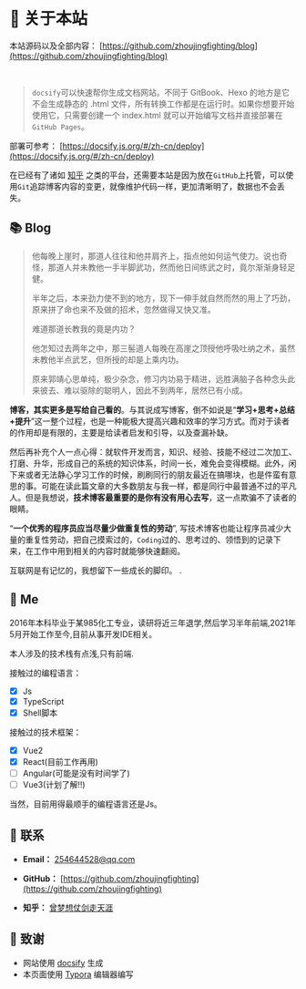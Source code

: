# 🎉 关于本站
<audio src='陈雪凝 - 白山茶.mp3' controls loop autoplay style="display:none"></audio>

本站源码以及全部内容： [https://github.com/zhoujingfighting/blog](https://github.com/zhoujingfighting/blog)

<img src="https://img.shields.io/github/stars/zhoujingfighting/blog" data-origin="https://img.shields.io/github/stars/zhoujingfighting/blog" alt=""> 
<img src="https://img.shields.io/github/forks/zhoujingfighting/blog" data-origin="https://img.shields.io/github/forks/zhoujingfighting/blog" alt="">
<img src="https://img.shields.io/github/license/zhoujingfighting/blog" data-origin="https://img.shields.io/github/license/zhoujingfighting/blog" alt="">

> `docsify`可以快速帮你生成文档网站。不同于 GitBook、Hexo 的地方是它不会生成静态的 .html 文件，所有转换工作都是在运行时。如果你想要开始使用它，只需要创建一个 index.html 就可以开始编写文档并直接部署在`GitHub Pages`。

部署可参考： [https://docsify.js.org/#/zh-cn/deploy](https://docsify.js.org/#/zh-cn/deploy)  

在已经有了诸如 [知乎](https://www.zhihu.com/people/zhou-jing-5-49) 之类的平台，还需要本站是因为放在`GitHub`上托管，可以使用`Git`追踪博客内容的变更，就像维护代码一样，更加清晰明了，数据也不会丢失。

## 📚 Blog

> 他每晚上崖时，那道人往往和他并肩齐上，指点他如何运气使力。说也奇怪，那道人并未教他一手半脚武功，然而他日间练武之时，竟尔渐渐身轻足健。
>
> 半年之后，本来劲力使不到的地方，现下一伸手就自然而然的用上了巧劲，原来拼了命也来不及做的招术，忽然做得又快又准。
>
> 难道那道长教我的竟是内功？
>
> 他怎知过去两年之中，那三髻道人每晚在高崖之顶授他呼吸吐纳之术，虽然未教他半点武艺，但所授的却是上乘内功。
>
> 原来郭靖心思单纯，极少杂念，修习内功易于精进，远胜满脑子各种念头此来彼去、难以驱除的聪明人，因此不到两年，居然已有小成。

**博客，其实更多是写给自己看的**。与其说成写博客，倒不如说是“**学习+思考+总结+提升**”这一整个过程，也是一种能极大提高兴趣和效率的学习方式。而对于读者的作用却是有限的，主要是给读者启发和引导，以及查漏补缺。

然后再补充个人一点心得：就软件开发而言，知识、经验、技能不经过二次加工、打磨、升华，形成自己的系统的知识体系，时间一长，难免会变得模糊。此外，闲下来或者无法静心学习工作的时候，刷刷同行的朋友最近在搞哪块，也是件蛮有意思的事。可能在读此篇文章的大多数朋友与我一样，都是同行中最普通不过的平凡人。但是我想说，**技术博客最重要的是你有没有用心去写**，这一点欺骗不了读者的眼睛。

“**一个优秀的程序员应当尽量少做重复性的劳动**”, 写技术博客也能让程序员减少大量的重复性劳动，把自己摸索过的，`Coding`过的、思考过的、领悟到的记录下来，在工作中用到相关的内容时就能够快速翻阅。

互联网是有记忆的，我想留下一些成长的脚印。
.
## 🐼 Me

2016年本科毕业于某985化工专业，读研将近三年退学,然后学习半年前端,2021年5月开始工作至今,目前从事开发IDE相关。  

本人涉及的技术栈有点浅,只有前端.

接触过的编程语言：  
- [x] Js
- [x] TypeScript
- [x] Shell脚本

接触过的技术框架：
- [x] Vue2
- [x] React(目前工作再用)
- [ ] Angular(可能是没有时间学了)
- [ ] Vue3(计划了解!!)

当然，目前用得最顺手的编程语言还是Js。



## 💌 联系

- **Email：** 254644528@qq.com

- **GitHub：** [https://github.com/zhoujingfighting](https://github.com/zhoujingfighting)

- **知乎：** [曾梦想仗剑走天涯](https://www.zhihu.com/people/zhou-jing-5-49)


## 🍋 致谢

- 网站使用 [docsify](https://docsify.js.org/#/zh-cn/) 生成
- 本页面使用 [Typora](https://www.typora.io/) 编辑器编写